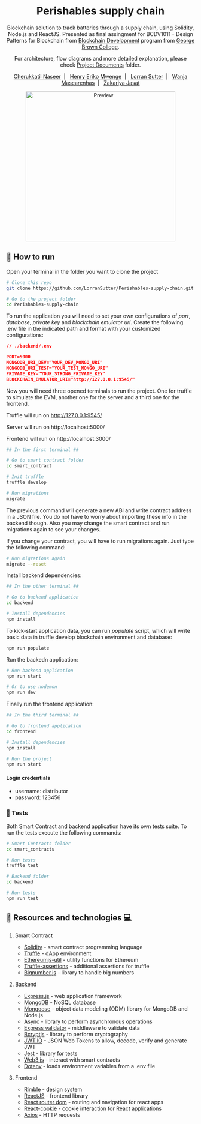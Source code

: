 <h1 align="center">
   Perishables supply chain
</h1>

<p align="center">
   Blockchain solution to track batteries through a supply chain, using Solidity, Node.js and ReactJS. Presented as final assingment for BCDV1011 - Design Patterns for Blockchain from <a href='https://www.georgebrown.ca/programs/blockchain-development-program-t175/'>Blockchain Development</a> program from <a href='https://www.georgebrown.ca'>George Brown College</a>.
</p>

<p align="center">
   For architecture, flow diagrams and more detailed explanation, please check <a href='https://github.com/LorranSutter/Perishables-supply-chain/tree/master/Project%20Documents'>Project Documents</a> folder.
</p>

<p align="center">
    <a href="https://github.com/Nas2020">Cherukkatil Naseer</a>&nbsp;&nbsp;|&nbsp;&nbsp;
    <a href="https://github.com/TheClockworkOrange">Henry Eriko Mwenge</a>&nbsp;&nbsp;|&nbsp;&nbsp;
    <a href="https://github.com/LorranSutter">Lorran Sutter</a>&nbsp;&nbsp;|&nbsp;&nbsp;
    <a href="https://github.com/mascarenhaswanja">Wanja Mascarenhas</a>&nbsp;&nbsp;|&nbsp;&nbsp;
    <a href="https://github.com/DeadPreZ-101">Zakariya Jasat</a>
</p>

<div align="center">

<img src="https://res.cloudinary.com/lorransutter/image/upload/v1592668492/Perishables_supply_chain/SRM_preview.gif" alt="Preview" height=400/>

</div>

## :runner: How to run

Open your terminal in the folder you want to clone the project

```sh
# Clone this repo
git clone https://github.com/LorranSutter/Perishables-supply-chain.git

# Go to the project folder
cd Perishables-supply-chain
```

To run the application you will need to set your own configurations of _port_, _database_, _private key_ and _blockchain emulator uri_. Create the following .env file in the indicated path and format with your customized configurations:

```json
// ./backend/.env

PORT=5000
MONGODB_URI_DEV="YOUR_DEV_MONGO_URI"
MONGODB_URI_TEST="YOUR_TEST_MONGO_URI"
PRIVATE_KEY="YOUR_STRONG_PRIVATE_KEY"
BLOCKCHAIN_EMULATOR_URI="http://127.0.0.1:9545/"
```

Now you will need three opened terminals to run the project. One for truffle to simulate the EVM, another one for the server and a third one for the frontend.

Truffle will run on http://127.0.0.1:9545/

Server will run on http://localhost:5000/

Frontend will run on http://localhost:3000/

```sh
## In the first terminal ##

# Go to smart contract folder
cd smart_contract

# Init truffle
truffle develop

# Run migrations
migrate
```

The previous command will generate a new ABI and write contract address in a JSON file. You do not have to worry about importing these info in the backend though. Also you may change the smart contract and run migrations again to see your changes.

If you change your contract, you will have to run migrations again. Just type the following command:

```sh
# Run migrations again
migrate --reset
```

Install backend dependencies:

```sh
## In the other terminal ##

# Go to backend application
cd backend

# Install dependencies
npm install
```

To kick-start application data, you can run _populate_ script, which will write basic data in truffle develop blockchain environment and database:

```sh
npm run populate
```

Run the backedn application:

```sh
# Run backend application
npm run start

# Or to use nodemon
npm run dev
```

Finally run the frontend application:

```sh
## In the third terminal ##

# Go to frontend application
cd frontend

# Install dependencies
npm install

# Run the project
npm run start
```

#### Login credentials

- username: distributor
- password: 123456

### :syringe: Tests

Both Smart Contract and backend application have its own tests suite. To run the tests execute the following commands:

```sh
# Smart Contracts folder
cd smart_contracts

# Run tests
truffle test

# Backend folder
cd backend

# Run tests
npm run test
```

## :book: Resources and technologies :computer:

1. Smart Contract

   - [Solidity](https://solidity.readthedocs.io/) - smart contract programming language
   - [Truffle](https://www.trufflesuite.com/) - dApp environment
   - [Ethereumjs-util](https://www.npmjs.com/package/ethereumjs-util) - utility functions for Ethereum
   - [Truffle-assertions](https://www.npmjs.com/package/truffle-assertions) - additional assertions for truffle
   - [Bignumber.js](https://www.npmjs.com/package/bignumber.js) - library to handle big numbers

2. Backend

   - [Express.js](http://expressjs.com/) - web application framework
   - [MongoDB](https://www.mongodb.com/) - NoSQL database
   - [Mongoose](https://mongoosejs.com/) - object data modeling (ODM) library for MongoDB and Node.js
   - [Async](https://caolan.github.io/async/v3/) - library to perform asynchronous operations
   - [Express validator](https://express-validator.github.io/docs/) - middleware to validate data
   - [Bcryptjs](https://www.npmjs.com/package/bcryptjs) - library to perform cryptography
   - [JWT.IO](https://jwt.io/) - JSON Web Tokens to allow, decode, verify and generate JWT
   - [Jest](https://jestjs.io/) - library for tests
   - [Web3.js](https://web3js.readthedocs.io/) - interact with smart contracts
   - [Dotenv](https://www.npmjs.com/package/dotenv) - loads environment variables from a .env file

3. Frontend
   - [Rimble](https://rimble.consensys.design/) - design system
   - [ReactJS](https://reactjs.org/) - frontend library
   - [React router dom](https://www.npmjs.com/package/react-router-dom) - routing and navigation for react apps
   - [React-cookie](https://www.npmjs.com/package/react-cookie) - cookie interaction for React applications
   - [Axios](https://www.npmjs.com/package/axios) - HTTP requests

